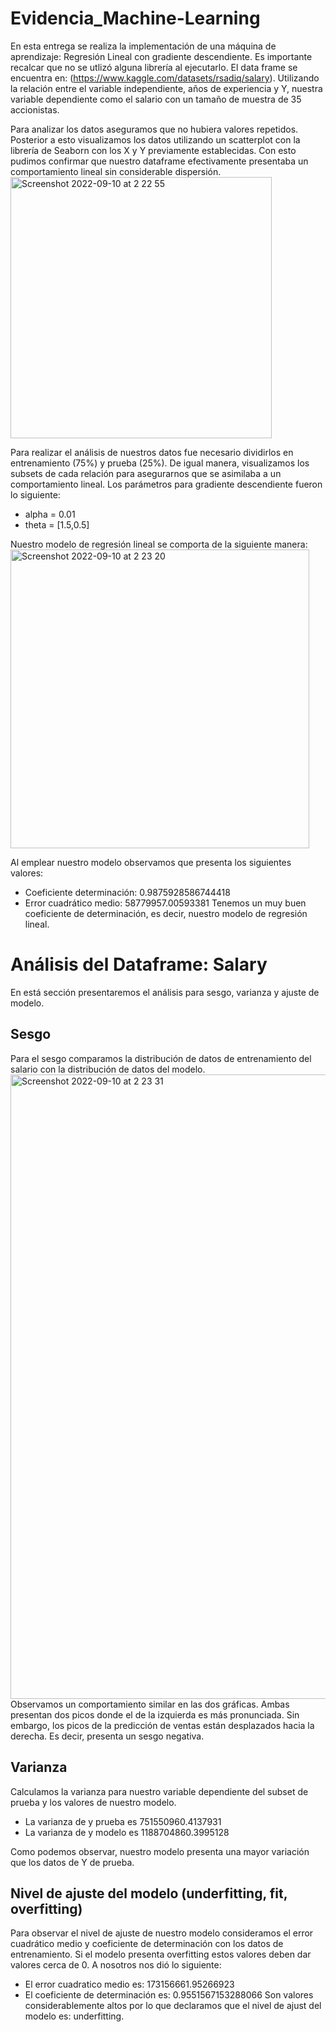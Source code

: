 # Evidencia_Machine-Learning

En esta entrega se realiza la implementación de una máquina de aprendizaje: Regresión Lineal con gradiente descendiente. Es importante recalcar que no se utlizó alguna librería al ejecutarlo. 
El data frame se encuentra en: (https://www.kaggle.com/datasets/rsadiq/salary). Utilizando la relación entre el variable independiente, años de experiencia y Y, nuestra variable dependiente como el salario con un tamaño de muestra de 35 accionistas.

Para analizar los datos aseguramos que no hubiera valores repetidos. Posterior a esto visualizamos los datos utilizando un scatterplot con la librería de Seaborn con los X y Y previamente establecidas. Con esto pudimos confirmar que nuestro dataframe efectivamente presentaba un comportamiento lineal sin considerable dispersión. 
<img width="418" alt="Screenshot 2022-09-10 at 2 22 55" src="https://user-images.githubusercontent.com/83677775/189473678-08a0b492-ee9e-436e-b259-84a448acb6a2.png">

Para realizar el análisis de nuestros datos fue necesario dividirlos en entrenamiento (75%) y prueba (25%). De igual manera, visualizamos los subsets de cada relación para asegurarnos que se asimilaba a un comportamiento lineal.
Los parámetros para gradiente descendiente fueron lo siguiente:
- alpha = 0.01
- theta = [1.5,0.5]

Nuestro modelo de regresión lineal se comporta de la siguiente manera: 
<img width="478" alt="Screenshot 2022-09-10 at 2 23 20" src="https://user-images.githubusercontent.com/83677775/189473690-39117337-006e-4195-9ce7-2ad4f999d437.png">

Al emplear nuestro modelo observamos que presenta los siguientes valores:
- Coeficiente determinación: 0.9875928586744418
- Error cuadrático medio: 58779957.00593381
Tenemos un muy buen coeficiente de determinación, es decir, nuestro modelo de regresión lineal. 

# Análisis del Dataframe: Salary
En está sección presentaremos el análisis para sesgo, varianza y ajuste de modelo. 

## Sesgo
Para el sesgo comparamos la distribución de datos de entrenamiento del salario con la distribución de datos del modelo. 
<img width="999" alt="Screenshot 2022-09-10 at 2 23 31" src="https://user-images.githubusercontent.com/83677775/189473694-5dbaaebd-741e-41b8-a07b-5ff26828c5fd.png">
Observamos un comportamiento similar en las dos gráficas. Ambas presentan dos picos donde el de la izquierda es más pronunciada. Sin embargo, los picos de la predicción de ventas están desplazados hacia la derecha. Es decir, presenta un sesgo negativa. 

## Varianza
Calculamos la varianza para nuestro variable dependiente del subset de prueba y los valores de nuestro modelo. 
- La varianza de y prueba es 751550960.4137931
- La varianza de y modelo es 1188704860.3995128

Como podemos observar, nuestro modelo presenta una mayor variación que los datos de Y de prueba. 

## Nivel de ajuste del modelo (underfitting, fit, overfitting)
Para observar el nivel de ajuste de nuestro modelo consideramos el error cuadrático medio y coeficiente de determinación con los datos de entrenamiento. Si el modelo presenta overfitting estos valores deben dar valores cerca de 0. A nosotros nos dió lo siguiente: 
- El error cuadratico medio es: 173156661.95266923
- El coeficiente de determinación es: 0.9551567153288066
Son valores considerablemente altos por lo que declaramos que el nivel de ajust del modelo es: underfitting. 
